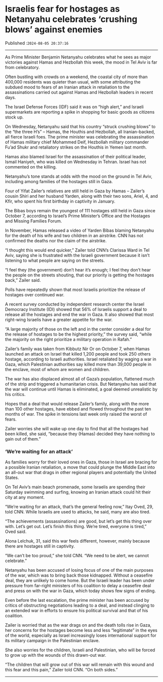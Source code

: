 # Israelis fear for hostages as Netanyahu celebrates ‘crushing blows’ against enemies

Published :`2024-08-05 20:37:16`

---

As Prime Minister Benjamin Netanyahu celebrates what he sees as major victories against Hamas and Hezbollah this week, the mood in Tel Aviv is far from celebratory.

Often bustling with crowds on a weekend, the coastal city of more than 400,000 residents was quieter than usual, with some attributing the subdued mood to fears of an Iranian attack in retaliation to the assassinations carried out against Hamas and Hezbollah leaders in recent days.

The Israel Defense Forces (IDF) said it was on “high alert,” and Israeli supermarkets are reporting a spike in shopping for basic goods as citizens stock up.

On Wednesday, Netanyahu said that his country “struck crushing blows” to the “the three H’s” – Hamas, the Houthis and Hezbollah, all Iranian-backed, all fierce Israeli foes. The prime minister was celebrating the assassination of Hamas military chief Mohammed Deif, Hezbollah military commander Fu’ad Shukr and retaliatory strikes on the Houthis in Yemen last month.

Hamas also blamed Israel for the assassination of their political leader, Ismail Haniyeh, who was killed on Wednesday in Tehran. Israel has not commented on the killing.

Netanyahu’s tone stands at odds with the mood on the ground in Tel Aviv, including among families of the hostages still in Gaza.

Four of Yifat Zailer’s relatives are still held in Gaza by Hamas – Zailer’s cousin Shiri and her husband Yarden, along with their two sons, Ariel, 4, and Kfir, who spent his first birthday in captivity in January.

The Bibas boys remain the youngest of 111 hostages still held in Gaza since October 7, according to Israel’s Prime Minister’s Office and the Hostages and Missing Families Forum.

In November, Hamas released a video of Yarden Bibas blaming Netanyahu for the death of his wife and two children in an airstrike. CNN has not confirmed the deaths nor the claim of the airstrike.

“I thought this would end quicker,” Zailer told CNN’s Clarissa Ward in Tel Aviv, saying she is frustrated with the Israeli government because it isn’t listening to what people are saying on the streets.

“I feel they (the government) don’t hear it’s enough; I feel they don’t hear the people on the streets shouting, that our priority is getting the hostages back,” Zailer said.

Polls have repeatedly shown that most Israelis prioritize the release of hostages over continued war.

A recent survey conducted by independent research center the Israel Democracy Institute (IDI) showed that 56% of Israelis support a deal to release all the hostages and end the war in Gaza. It also showed that most right-wing Israelis have a greater appetite for the war.

“A large majority of those on the left and in the center consider a deal for the release of hostages to be the highest priority,” the survey said, “while the majority on the right prioritize a military operation in Rafah.”

Zailer’s family was taken from Kibbutz Nir Or on October 7, when Hamas launched an attack on Israel that killed 1,200 people and took 250 others hostage, according to Israeli authorities. Israel retaliated by waging a war in Gaza, which Palestinian authorities say killed more than 39,000 people in the enclave, most of whom are women and children.

The war has also displaced almost all of Gaza’s population, flattened much of the strip and triggered a humanitarian crisis. But Netanyahu has said that the war will continue until Hamas is eliminated, a goal deemed unrealistic by his critics.

Hopes that a deal that would release Zailer’s family, along with the more than 100 other hostages, have ebbed and flowed throughout the past ten months of war. The spike in tensions last week only raised the worst of fears.

Zailer worries she will wake up one day to find that all the hostages had been killed, she said, “because they (Hamas) decided they have nothing to gain out of them.”

### ‘We’re waiting for an attack’

As families worry for their loved ones in Gaza, those in Israel are bracing for a possible Iranian retaliation, a move that could plunge the Middle East into an all-out war that drags in other regional players and potentially the United States.

On Tel Aviv’s main beach promenade, some Israelis are spending their Saturday swimming and surfing, knowing an Iranian attack could hit their city at any moment.

“We’re waiting for an attack, that’s the general feeling now,” Itay Oved, 29, told CNN. While Israelis are used to attacks, he said, many are also tired.

“The achievements (assassinations) are good, but let’s get this thing over with. Let’s get out. Let’s finish this thing. We’re tired, everyone is tired,” Oved said.

Alona Lelchuk, 31, said this war feels different, however, mainly because there are hostages still in captivity.

“We can’t be too proud,” she told CNN. “We need to be alert, we cannot celebrate.”

Netanyahu has been accused of losing focus of one of the main purposes of the war, which was to bring back those kidnapped. Without a ceasefire deal, they are unlikely to come home. But the Israeli leader has been under pressure from far-right ministers of his coalition to delay a ceasefire deal and press on with the war in Gaza, which today shows few signs of ending.

Even before the last escalation, the prime minister has been accused by critics of obstructing negotiations leading to a deal, and instead clinging to an extended war in efforts to ensure his political survival and that of his coalition.

Zailer is worried that as the war drags on and the death tolls rise in Gaza, her concerns for the hostages become less and less “legitimate” in the eyes of the world, especially as Israel increasingly loses international support for its military campaign in the Palestinian enclave.

She also worries for the children, Israeli and Palestinian, who will be forced to grow up with the wounds of this drawn-out war.

“The children that will grow out of this war will remain with this wound and this fear and this pain,” Zailer told CNN. “On both sides.”

---

